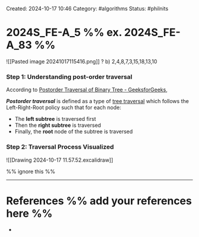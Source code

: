 Created: 2024-10-17 10:46
Category: #algorithms
Status: #philnits



# 2024S_FE-A_5 %% ex. 2024S_FE-A_83 %%

![[Pasted image 20241017115416.png]]
?
b) 2,4,8,7,3,15,18,13,10
### Step 1: Understanding post-order traversal

According to [Postorder Traversal of Binary Tree - GeeksforGeeks](https://www.geeksforgeeks.org/postorder-traversal-of-binary-tree/),

***Postorder traversal*** is defined as a type of [tree traversal](https://www.geeksforgeeks.org/tree-traversals-inorder-preorder-and-postorder/) which follows the Left-Right-Root policy such that for each node:

- The ****left subtree**** is traversed first
- Then the ****right subtree**** is traversed
- Finally, the ****root**** node of the subtree is traversed

### Step 2: Traversal Process Visualized

![[Drawing 2024-10-17 11.57.52.excalidraw]]





%% ignore this %%

---









# References %% add your references here %%
- 